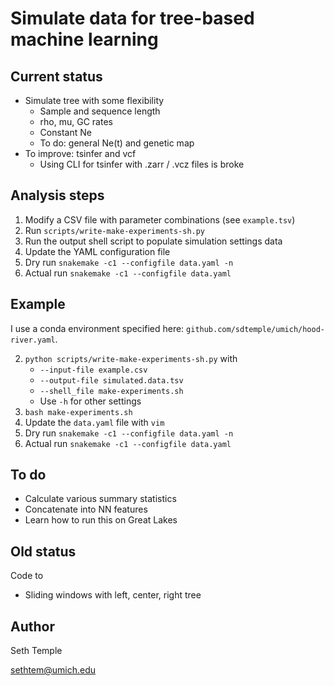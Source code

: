 # Simulate data for tree-based machine learning

Current status
---

- Simulate tree with some flexibility
    - Sample and sequence length
    - rho, mu, GC rates
    - Constant Ne
    - To do: general Ne(t) and genetic map
- To improve: tsinfer and vcf 
    - Using CLI for tsinfer with .zarr / .vcz files is broke

Analysis steps
---

1. Modify a CSV file with parameter combinations (see `example.tsv`)
2. Run `scripts/write-make-experiments-sh.py`
3. Run the output shell script to populate simulation settings data
4. Update the YAML configuration file
5. Dry run `snakemake -c1 --configfile data.yaml -n`
6. Actual run `snakemake -c1 --configfile data.yaml`

Example
---

I use a conda environment specified here: `github.com/sdtemple/umich/hood-river.yaml`.

2. `python scripts/write-make-experiments-sh.py` with 
    - `--input-file example.csv` 
    - `--output-file simulated.data.tsv` 
    - `--shell_file make-experiments.sh`
    - Use `-h` for other settings 
3. `bash make-experiments.sh`
4. Update the `data.yaml` file with `vim`
5. Dry run `snakemake -c1 --configfile data.yaml -n`
6. Actual run `snakemake -c1 --configfile data.yaml`

To do
---

- Calculate various summary statistics
- Concatenate into NN features
- Learn how to run this on Great Lakes

Old status
---

Code to
- Sliding windows with left, center, right tree

Author
---

Seth Temple

sethtem@umich.edu